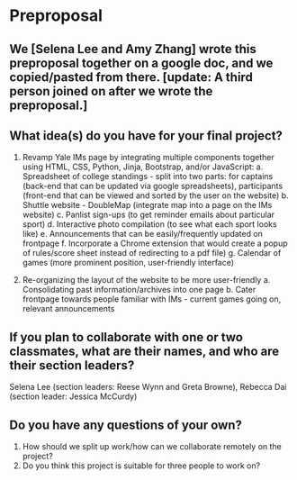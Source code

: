 # Preproposal

## We [Selena Lee and Amy Zhang] wrote this preproposal together on a google doc, and we copied/pasted from there. [update: A third person joined on after we wrote the preproposal.]

## What idea(s) do you have for your final project?

1. Revamp Yale IMs page by integrating multiple components together using HTML, CSS, Python, Jinja, Bootstrap, and/or JavaScript:
a. Spreadsheet of college standings - split into two parts: for captains (back-end that can be updated via google spreadsheets), participants (front-end that can be viewed and sorted by the user on the website)
b. Shuttle website - DoubleMap (integrate map into a page on the IMs website)
c. Panlist sign-ups (to get reminder emails about particular sport)
d. Interactive photo compilation (to see what each sport looks like)
e. Announcements that can be easily/frequently updated on frontpage
f. Incorporate a Chrome extension that would create a popup of rules/score sheet instead of redirecting to a pdf file)
g. Calendar of games (more prominent position, user-friendly interface)

2. Re-organizing the layout of the website to be more user-friendly
a. Consolidating past information/archives into one page
b. Cater frontpage towards people familiar with IMs - current games going on, relevant announcements


## If you plan to collaborate with one or two classmates, what are their names, and who are their section leaders?

Selena Lee (section leaders: Reese Wynn and Greta Browne), Rebecca Dai (section leader: Jessica McCurdy)

## Do you have any questions of your own?

1. How should we split up work/how can we collaborate remotely on the project?
2. Do you think this project is suitable for three people to work on?

